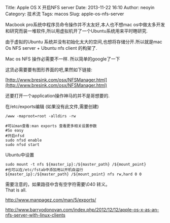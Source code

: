 Title: Apple OS X 开启NFS server
Date: 2013-11-22 16:10
Author: neoyin
Category: 技术流
Tags: macos
Slug: apple-os-nfs-server

Macbook pro系统中程序员命令操作并不太友好,本人也不想mac
os中做太多开发和研究而装一堆软件,所以用虚拟机开了一个Ubuntu系统用来平时瞎研究.

由于虚拟的Ubuntu 系统并没有初始化太大的空间,也想将存储分开.所以就是mac
Os NFS server + Ubuntu nfs client 的构架了.

Mac os NFS 操作必需要不一样. 所以简单的google了一下

这货必需要要有图形界面的吧,果然如下链接:

[http://www.bresink.com/osx/NFSManager.html](http://www.bresink.com/osx/NFSManager.html)

还要打开一个application操作神马的并不是哥想要的.

在/etc/exports编辑 (如果没有此文件,需要创建)

    /www -maproot=root -alldirs -rw

    #可以man查看:man exports 查看更多相关设置参数
    #So easy 
    #开启nfsd
    sudo nfsd enable
    sudo nfsd start

Ubuntu中设置

    sudo mount -t nfs ${master_ip}:/${master_path} /${mount_point}
    #也可以在/etc/fstab中添加用以开机自运行 
    ${master_ip}:/${master_path} /${mount_point} nfs rw,hard 0 0

需要注意的，如果路径中含有空字符需要\\040 转义。  
That is all.

http://www.manpagez.com/man/5/exports/

http://www.barryodonovan.com/index.php/2012/12/12/apple-os-x-as-an-nfs-server-with-linux-clients
